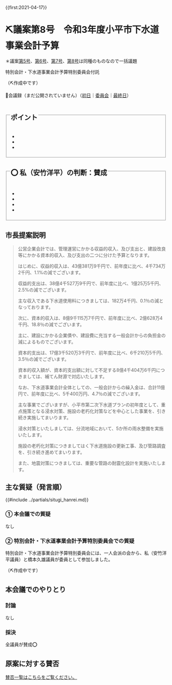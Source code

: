 {{first:2021-04-17}}

# ⛏️議案第8号　令和3年度小平市下水道事業会計予算

＊議案[第5号](./gian-5.md)、[第6号](gian-6.md)、[第7号](gian-7.md)、[第8号](gian-8.md)は同種のものなので一括議題

<i class="fa fa-gavel" aria-hidden="true"></i> 特別会計・下水道事業会計予算特別委員会付託

（⛏️作成中です）

<p class="read-kaigiroku">📄会議録（まだ公開されていません）（<a href="https://ssp.kaigiroku.net/tenant/kodaira/SpTop.html">初日</a>｜<a href="https://ssp.kaigiroku.net/tenant/kodaira/SpTop.html">委員会</a>｜<a href="https://ssp.kaigiroku.net/tenant/kodaira/SpTop.html">最終日</a>）</p>

<fieldset class="point">
  <legend>
    <h2> ポイント </h2>
  </legend>
  <ul>
    <li class="chk"></li>
    <li class="chk"></li>
    <li class="chk"></li>
  </ul>
</fieldset>

<fieldset class="sanpi">
  <legend>
    <h2>⭕️ 私（安竹洋平）の判断：賛成 </h2>
  </legend>
  <ul>
    <li></li>
    <li class="ng"></li>
    <li class="ng"></li>
    <li class="ng"></li>
  </ul>
</fieldset>

## 市長提案説明

> 公営企業会計では、管理運営にかかる収益的収入、及び支出と、建設改良等にかかる資本的収入、及び支出の二つに分けた予算となります。
>
> はじめに、収益的収入は、43億381万9千円で、前年度に比べ、4千734万2千円、1.1%の減でございます。
>
> 収益的支出は、38億4千527万9千円で、前年度に比べ、1億25万5千円、2.5%の減でございます。
>
> 主な収入である下水道使用料につきましては、182万4千円、0.1％の減となっております。
>
> 次に、資本的収入は、8億9千115万7千円で、前年度に比べ、2億628万4千円、18.8％の減でございます。
>
> 主に、建設にかかる企業債や、建設費に充当する一般会計からの負担金の減によるものでございます。
>
> 資本的支出は、17億3千520万3千円で、前年度に比べ、6千210万5千円、3.5％の減でございます。
>
> 資本的収入額が、資本的支出額に対して不足する8億4千404万6千円につきましては、補てん財源で対応いたします。
>
> なお、下水道事業会計全体としての、一般会計からの繰入金は、合計11億円で、前年度に比べ、5千400万円、4.7％の減でございます。
>
> 主な事業でございますが、小平市第二次下水道プランの初年度として、重点施策となる浸水対策、施設の老朽化対策などを中心とした事業を、引き続き実施してまいります。
> 
> 浸水対策といたしましては、分流地域において、5か所の雨水整備を実施いたします。
>
> 施設の老朽化対策につきましてはく下水道施設の更新工事、及び管路調査を、引き続き進めてまいります。
>
> また、地震対策につきましては、重要な管路の耐震化設計を実施いたします。

## 主な質疑（発言順）
{{#include ../partials/situgi_hanrei.md}}

### ① 本会議での質疑

なし

### ② 特別会計・下水道事業会計予算特別委員会での質疑

特別会計・下水道事業会計予算特別委員会には、一人会派の会から、私（安竹洋平議員）と橋本久雄議員が委員として参加しました。

（⛏️作成中です）

## 本会議でのやりとり

### 討論

なし

### 採決

全議員が賛成⭕️

## 原案に対する賛否
[賛否一覧はこちらをご覧ください。](../kekka-ichiran.md#賛否)